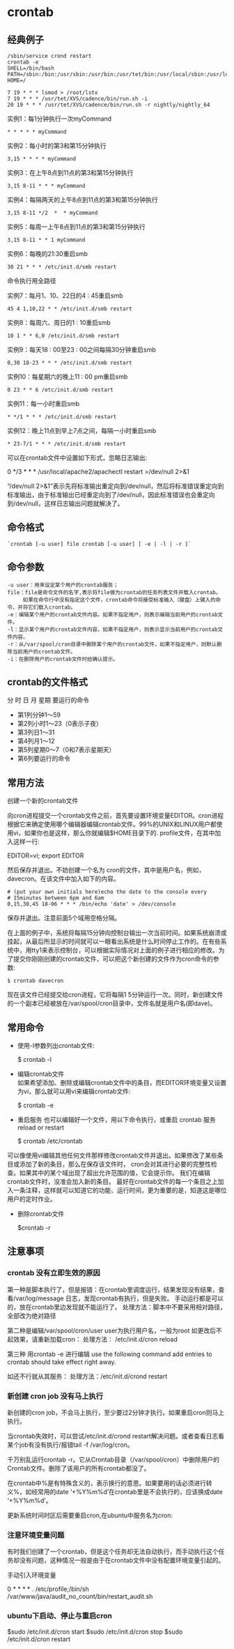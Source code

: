 # crontab #

## 经典例子 ##

    /sbin/service crond restart
    crontab -e
    SHELL=/bin/bash
    PATH=/sbin:/bin:/usr/sbin:/usr/bin:/usr/tet/bin:/usr/local/sbin:/usr/local/bin
    HOME=/
    
    7 19 * * * lsmod > /root/lstx
    7 19 * * * /usr/tet/XVS/cadence/bin/run.sh -i
    20 19 * * * /usr/tet/XVS/cadence/bin/run.sh -r nightly/nightly_64


实例1：每1分钟执行一次myCommand

    * * * * * myCommand
    
实例2：每小时的第3和第15分钟执行

    3,15 * * * * myCommand

实例3：在上午8点到11点的第3和第15分钟执行

    3,15 8-11 * * * myCommand

实例4：每隔两天的上午8点到11点的第3和第15分钟执行

    3,15 8-11 */2  *  * myCommand

实例5：每周一上午8点到11点的第3和第15分钟执行

    3,15 8-11 * * 1 myCommand

实例6：每晚的21:30重启smb

    30 21 * * * /etc/init.d/smb restart

命令执行用全路径

实例7：每月1、10、22日的4 : 45重启smb

    45 4 1,10,22 * * /etc/init.d/smb restart

实例8：每周六、周日的1 : 10重启smb

    10 1 * * 6,0 /etc/init.d/smb restart

实例9：每天18 : 00至23 : 00之间每隔30分钟重启smb

    0,30 18-23 * * * /etc/init.d/smb restart

实例10：每星期六的晚上11 : 00 pm重启smb

    0 23 * * 6 /etc/init.d/smb restart

实例11：每一小时重启smb

    * */1 * * * /etc/init.d/smb restart

实例12：晚上11点到早上7点之间，每隔一小时重启smb

    * 23-7/1 * * * /etc/init.d/smb restart


可以在crontab文件中设置如下形式，忽略日志输出:

0 */3 * * * /usr/local/apache2/apachectl restart >/dev/null 2>&1

“/dev/null 2>&1”表示先将标准输出重定向到/dev/null，然后将标准错误重定向到标准输出，由于标准输出已经重定向到了/dev/null，因此标准错误也会重定向到/dev/null，这样日志输出问题就解决了。

## 命令格式 ##

    `crontab [-u user] file crontab [-u user] [ -e | -l | -r ]`

## 命令参数 ##

    -u user：用来设定某个用户的crontab服务；
    file：file是命令文件的名字,表示将file做为crontab的任务列表文件并载入crontab。
	     如果在命令行中没有指定这个文件，crontab命令将接受标准输入（键盘）上键入的命令，并将它们载入crontab。
    -e：编辑某个用户的crontab文件内容。如果不指定用户，则表示编辑当前用户的crontab文件。
    -l：显示某个用户的crontab文件内容，如果不指定用户，则表示显示当前用户的crontab文件内容。
    -r：从/var/spool/cron目录中删除某个用户的crontab文件，如果不指定用户，则默认删除当前用户的crontab文件。
    -i：在删除用户的crontab文件时给确认提示。

## crontab的文件格式 ##
分 时 日 月 星期 要运行的命令

- 第1列分钟1～59
- 第2列小时1～23（0表示子夜）
- 第3列日1～31
- 第4列月1～12
- 第5列星期0～7（0和7表示星期天）
- 第6列要运行的命令

## 常用方法 ##
创建一个新的crontab文件

向cron进程提交一个crontab文件之前，首先要设置环境变量EDITOR。cron进程根据它来确定使用哪个编辑器编辑crontab文件。99%的UNIX和LINUX用户都使用vi，如果你也是这样，那么你就编辑$HOME目录下的. profile文件，在其中加入这样一行:

EDITOR=vi; export EDITOR

然后保存并退出。不妨创建一个名为<user> cron的文件，其中<user>是用户名，例如， davecron。在该文件中加入如下的内容。

    # (put your own initials here)echo the date to the console every
    # 15minutes between 6pm and 6am
    0,15,30,45 18-06 * * * /bin/echo 'date' > /dev/console

保存并退出。注意前面5个域用空格分隔。

在上面的例子中，系统将每隔15分钟向控制台输出一次当前时间。如果系统崩溃或挂起，从最后所显示的时间就可以一眼看出系统是什么时间停止工作的。在有些系统中，用tty1来表示控制台，可以根据实际情况对上面的例子进行相应的修改。为了提交你刚刚创建的crontab文件，可以把这个新创建的文件作为cron命令的参数:

	$ crontab davecron

现在该文件已经提交给cron进程，它将每隔1 5分钟运行一次。同时，新创建文件的一个副本已经被放在/var/spool/cron目录中，文件名就是用户名(即dave)。

## 常用命令 ##
- 使用-l参数列出crontab文件:

	$ crontab -l

- 编辑crontab文件  
如果希望添加、删除或编辑crontab文件中的条目，而EDITOR环境变量又设置为vi，那么就可以用vi来编辑crontab文件:

    $ crontab -e

- 重启服务
也可以编辑好一个文件，用以下命令执行，或重启 crontab 服务 reload or restart 

    $ crontab /etc/crontab

可以像使用vi编辑其他任何文件那样修改crontab文件并退出。如果修改了某些条目或添加了新的条目，那么在保存该文件时， cron会对其进行必要的完整性检查。如果其中的某个域出现了超出允许范围的值，它会提示你。 我们在编辑crontab文件时，没准会加入新的条目。
最好在crontab文件的每一个条目之上加入一条注释，这样就可以知道它的功能、运行时间，更为重要的是，知道这是哪位用户的定时作业。

- 删除crontab文件

    $crontab -r


## 注意事项 ##
### crontab 没有立即生效的原因
第一种是脚本执行了，但是报错：在crontab里调度运行，结果发现没有结果，查看/var/log/message 日志，发现crontab有执行，但是失败。
手动运行都是可以的，放在crontab里边发现就不能运行了。
处理方法：脚本中不要采用相对路径，全部改为绝对路径

第二种是编辑/var/spool/cron/user   user为执行用户名，一般为root
如更改后不起效果，请重新加载cron：
处理方法： /etc/init.d/cron reload 

第三种 用crontab -e  进行编辑
use the following command add entries to crontab should take effect right away.

如还不行就从其服务：
处理方法：/etc/init.d/crond restart   

### 新创建 cron job 没有马上执行 ## 

新创建的cron job，不会马上执行，至少要过2分钟才执行。如果重启cron则马上执行。

当crontab失效时，可以尝试/etc/init.d/crond restart解决问题。或者查看日志看某个job有没有执行/报错tail -f /var/log/cron。

千万别乱运行crontab -r。它从Crontab目录（/var/spool/cron）中删除用户的Crontab文件。删除了该用户的所有crontab都没了。

在crontab中%是有特殊含义的，表示换行的意思。如果要用的话必须进行转义%，如经常用的date ‘+%Y%m%d’在crontab里是不会执行的，应该换成date ‘+%Y%m%d’。

更新系统时间时区后需要重启cron,在ubuntu中服务名为cron:

### 注意环境变量问题 ###

有时我们创建了一个crontab，但是这个任务却无法自动执行，而手动执行这个任务却没有问题，这种情况一般是由于在crontab文件中没有配置环境变量引起的。

手动引入环境变量

0 * * * * . /etc/profile;/bin/sh /var/www/java/audit_no_count/bin/restart_audit.sh    
    
### ubuntu下启动、停止与重启cron ###

$sudo /etc/init.d/cron start
$sudo /etc/init.d/cron stop
$sudo /etc/init.d/cron restart